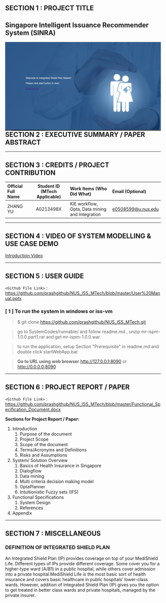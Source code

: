 ## SECTION 1 : PROJECT TITLE
## Singapore Intelligent Issuance Recommender System (SINRA)

<img src="Miscellaneous/main.jpg"
     style="float: left; margin-right: 0px;" />

---
## SECTION 2 : EXECUTIVE SUMMARY / PAPER ABSTRACT

---
## SECTION 3 : CREDITS / PROJECT CONTRIBUTION


| Official Full Name  | Student ID (MTech Applicable)  | Work Items (Who Did What) | Email (Optional) |
| :------------ |:---------------:| :-----| :-----|
| ZHANG YU | A0213498X | KIE workflow, Opta, Data mining and Integration | e0508599@u.nus.edu |



---
## SECTION 4 : VIDEO OF SYSTEM MODELLING & USE CASE DEMO

[Introduction Video](https://youtu.be/TClfU8v5sDg)

---
## SECTION 5 : USER GUIDE

`<Github File Link>` : <https://github.com/prashgithub/NUS_ISS_MTech/blob/master/User%20Manual.pptx>

### [ 1 ] To run the system in windows or iss-vm

> $ git clone https://github.com/prashgithub/NUS_ISS_MTech.git

> go to SystemCodes/runnable/ and follow readme.md , unzip mr-ispm-1.0.0.part1.rar and get mr-ispm-1.0.0.war.

> to run the application, setup Section "Prerequisite" in readme.md and double click startWebApp.bat

> **Go to URL using web browser** http://127.0.0.1:8090 or http://0.0.0.0:8090 

---
## SECTION 6 : PROJECT REPORT / PAPER

`<Github File Link>` : <https://github.com/prashgithub/NUS_ISS_MTech/blob/master/Functional_Specification_Document.docx>

**Sections for Project Report / Paper:**
1.	Introduction	
	1. Purpose of the document	
	2. Project Scope	
	3. Scope of the document	
	4. Terms/Acronyms and Definitions	
	5. Risks and Assumptions	
2. System/ Solution Overview	
	1. Basics of Health Insurance in Singapore	
	2. Dialogflow	
	3. Data mining	
	4. Multi criteria decision making model	
	5. OptaPlanner
	6. Intuitionistic Fuzzy sets (IFS)	
3. Functional Specifications	
	1. System Design	
	2. References	
4.	Appendix	

---
## SECTION 7 : MISCELLANEOUS

### DEFINITION OF INTEGRATED SHIELD PLAN
An Integrated Shield Plan (IP) provides coverage on top of your MediShield Life. Different types of IPs provide different coverage. Some cover you for a higher-type ward (A/B1) in a public hospital, while others cover admission into a private hospital.MediShield Life is the most basic sort of health insurance and covers basic healthcare in public hospitals’ lower-class wards. However, addition of Integrated Shield Plan (IP) gives you the option to get treated in better class wards and private hospitals, managed by the private insurer.

